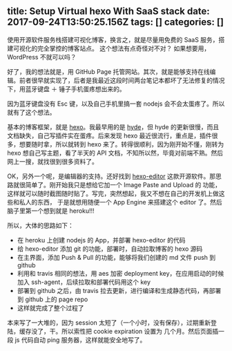 title: Setup Virtual hexo With SaaS stack
date: 2017-09-24T13:50:25.156Z
tags: []
categories: []
---
使用开源软件服务栈搭建可视化博客，换言之，就是尽量用免费的 SaaS 服务，搭建可视化的完全掌控的博客站点。 这个想法有点奇怪对不对？ 如果想要用， WordPress 不就可以吗？

好了，我的想法就是，用 GitHub Page 托管网站。其次，就是能够支持在线编辑。前者很早就实现了，后者是我最近这段时间两台笔记本都坏了无法修复的情况下，用蓝牙键盘 ＋ 锤子手机蛋疼想出来的。

因为蓝牙键盘没有 Esc 键，以及自己手机里搞一套 nodejs 会不会太蛋疼了。所以就有了这个想法。

基本的博客框架，就是 [hexo](https://hexo.io)。我最早用的是 [hyde](https://hyde.github.io)，但 hyde 的更新很慢，而且文档缺失，自己写插件实在蛋疼。后来发现 hexo 最近很流行，重点是，插件很多，想要随时拿，所以就转到 hexo 来了。转得很顺利，因为刚开始不懂，刚转为 hexo 想自己写主题，看了半天的 API 文档，不知所以然，毕竟对前端不熟。然后网上一搜，就找很到很多资料了。

OK，另外一个呢，是编辑器的支持。还好找到 [hexo-editor](https://github.com/tajpure/hexo-editor) 这款开源软件。那思路就很简单了。刚开始我只是想给它加一个 Image Paste and Upload 的
功能，这样就可以随时截图随时贴了。写完，突然想起，我又不想在自己的开发机上做这些和私人的东西，
于是就想用随便一个 App Engine 来搭建这个 editor 了。然后脑子里第一个想到就是 heroku!!!

所以，大体的思路如下：

- 在 heroku 上创建 nodejs 的 App，并部署 hexo-editor 的代码
- 给 hexo-editor 添加 git 的功能，部署时，自动拉取博客的 hexo 源码
- 在主界面，添加 Push & Pull 的功能，能够将我们创建的 md 文件
push 到 github
- 利用和 travis 相同的想法，用 aes 加密 deployment key，在应用启动的时候加入 ssh-agent，后续拉取和部署代码用这个 key
- 部署到 github 之后，由 travis 拉去更新，进行编译和生成静态代码，再部署到 github 上的 page repo
- 这样就完成了整个过程了

本来写了一大堆的，因为 session 太短了（一个小时，没有保存），过期重新登陆，缓存没了，干。所以索性把 cookie expiration 设置为 几个月。然后页面插一段 js 代码自动 ping 服务器，这样就能安全地写了。
